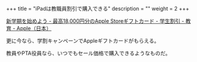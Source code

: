 +++
title = "iPadは教職員割引で購入できる"
description = ""
weight = 2
+++

[新学期を始めよう - 最高18,000円分のApple Storeギフトカード - 学生割引 - 教育 - Apple（日本）](https://www.apple.com/jp_edu_1460/shop/back-to-school)

更に今なら、学割キャンペーンでAppleギフトカードがもらえる。

教員やPTA役員なら、いつでもセール価格で購入できるようなものだ。